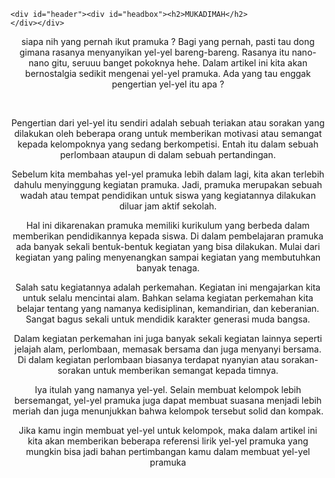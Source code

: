 <!doctype html>
<html>
<head>
<meta charset="utf-8">
<meta name="viewport" content="width=device-width, initial-scale=1"> 
<link href="style2.css" rel="stylesheet" type="text/css">
</head>

<body>

    <div id="header"><div id="headbox"><h2>MUKADIMAH</h2>
    </div></div>

<div id="single">
    	<div id="isi">
    	  <div align="center">
    	    <p eza="cwidth:615px;;cheight:150px;;wcalc_source:child;wcalc:114px;wocalc:114px;hcalc:900px;rend_px_area:92250;" cwidth="615"><span eza="cwidth:0px;;cheight:0px;;wcalc_source:child;wcalc:116px;wocalc:116px;hcalc:900px;rend_px_area:0;" cwidth="0">siapa nih yang pernah ikut pramuka ? Bagi yang pernah, pasti tau dong gimana rasanya menyanyikan yel-yel bareng-bareng. Rasanya itu nano-nano gitu, seruuu banget pokoknya hehe. Dalam artikel ini kita akan bernostalgia sedikit mengenai yel-yel pramuka. Ada yang tau enggak pengertian yel-yel itu apa ?</span></p>
    	    <div adunitname="sahabatnesia_com-medrectangle-3" id="crt-21"></div>
    	     
   	        <p><span eza="cwidth:0px;;cheight:0px;;wcalc_source:child;wcalc:61px;wocalc:61px;hcalc:1275px;rend_px_area:0;" cwidth="0">Pengertian dari yel-yel itu sendiri adalah sebuah teriakan atau sorakan yang dilakukan oleh beberapa orang untuk memberikan motivasi atau semangat kepada kelompoknya yang sedang berkompetisi. Entah itu dalam sebuah perlombaan ataupun di dalam sebuah pertandingan.</span></p>
   	        <p eza="cwidth:615px;;cheight:100px;;wcalc_source:child;wcalc:119px;wocalc:119px;hcalc:575px;rend_px_area:61500;" cwidth="615"><span eza="cwidth:0px;;cheight:0px;;wcalc_source:child;wcalc:61px;wocalc:61px;hcalc:1150px;rend_px_area:0;" cwidth="0">Sebelum kita membahas yel-yel pramuka lebih dalam lagi, kita akan terlebih dahulu menyinggung kegiatan pramuka. Jadi, pramuka merupakan sebuah wadah atau tempat pendidikan untuk siswa yang kegiatannya dilakukan diluar jam aktif sekolah.</span></p>
   	        <p eza="cwidth:615px;;cheight:125px;;wcalc_source:child;wcalc:132px;wocalc:132px;hcalc:600px;rend_px_area:76875;" cwidth="615"><span eza="cwidth:0px;;cheight:0px;;wcalc_source:child;wcalc:61px;wocalc:61px;hcalc:1425px;rend_px_area:0;" cwidth="0">Hal ini dikarenakan pramuka memiliki kurikulum yang berbeda dalam memberikan pendidikannya kepada siswa. Di dalam pembelajaran pramuka ada banyak sekali bentuk-bentuk kegiatan yang bisa dilakukan. Mulai dari kegiatan yang paling menyenangkan sampai kegiatan yang membutuhkan banyak tenaga.</span></p>
   	        <p eza="cwidth:615px;;cheight:125px;;wcalc_source:child;wcalc:112px;wocalc:112px;hcalc:725px;rend_px_area:76875;" cwidth="615"><span eza="cwidth:0px;;cheight:0px;;wcalc_source:child;wcalc:60px;wocalc:60px;hcalc:1375px;rend_px_area:0;" cwidth="0">Salah satu kegiatannya adalah perkemahan. Kegiatan ini mengajarkan kita untuk selalu mencintai alam. Bahkan selama kegiatan perkemahan kita belajar tentang yang namanya kedisiplinan, kemandirian, dan keberanian. Sangat bagus sekali untuk mendidik karakter generasi muda bangsa.</span></p>
   	        <p eza="cwidth:615px;;cheight:100px;;wcalc_source:child;wcalc:110px;wocalc:110px;hcalc:750px;rend_px_area:61500;" cwidth="615"><span eza="cwidth:0px;;cheight:0px;;wcalc_source:child;wcalc:64px;wocalc:64px;hcalc:1250px;rend_px_area:0;" cwidth="0">Dalam kegiatan perkemahan ini juga banyak sekali kegiatan lainnya seperti jelajah alam, perlombaan, memasak bersama dan juga menyanyi bersama. Di dalam kegiatan perlombaan biasanya terdapat nyanyian atau sorakan-sorakan untuk memberikan semangat kepada timnya.</span></p>
   	        <p eza="cwidth:615px;;cheight:100px;;wcalc_source:child;wcalc:118px;wocalc:118px;hcalc:525px;rend_px_area:61500;" cwidth="615"><span eza="cwidth:0px;;cheight:0px;;wcalc_source:child;wcalc:68px;wocalc:68px;hcalc:975px;rend_px_area:0;" cwidth="0">Iya itulah yang namanya yel-yel. Selain membuat kelompok lebih bersemangat, yel-yel pramuka juga dapat membuat suasana menjadi lebih meriah dan juga menunjukkan bahwa kelompok tersebut solid dan kompak.</span></p>
   	        <p eza="cwidth:615px;;cheight:100px;;wcalc_source:child;wcalc:122px;wocalc:122px;hcalc:475px;rend_px_area:61500;" cwidth="615"><span eza="cwidth:0px;;cheight:0px;;wcalc_source:child;wcalc:57px;wocalc:57px;hcalc:1025px;rend_px_area:0;" cwidth="0">Jika kamu ingin membuat yel-yel untuk kelompok, maka dalam artikel ini kita akan memberikan beberapa referensi lirik yel-yel pramuka yang mungkin bisa jadi bahan pertimbangan kamu dalam membuat yel-yel pramuka</span></p>
   	        </div>
    	</div>
    

</div>
</div> 


</body>
</html>
